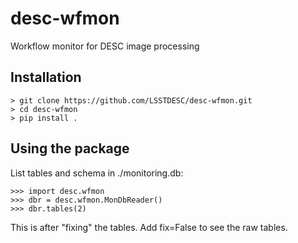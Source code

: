 # desc-wfmon
Workflow monitor for DESC image processing

## Installation
    > git clone https://github.com/LSSTDESC/desc-wfmon.git
    > cd desc-wfmon
    > pip install .

## Using the package

List tables and schema in ./monitoring.db:

    >>> import desc.wfmon
    >>> dbr = desc.wfmon.MonDbReader()
    >>> dbr.tables(2)
    
This is after "fixing" the tables. Add fix=False to see the raw tables.
